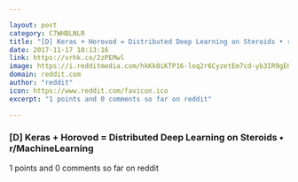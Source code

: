 ```yaml
---

layout: post
category: C7WHBLNLR
title: "[D] Keras + Horovod = Distributed Deep Learning on Steroids • r/MachineLearning"
date: 2017-11-17 10:13:16
link: https://vrhk.co/2zPEMwl
image: https://i.redditmedia.com/hkKk0iKTP16-loq2r6CyzetEm7cd-yb3IR9gEOYL59I.jpg?w=320&s=49e736afffc1d6f5d670bfb03a9545a7
domain: reddit.com
author: "reddit"
icon: https://www.reddit.com/favicon.ico
excerpt: "1 points and 0 comments so far on reddit"

---
```


### [D] Keras + Horovod = Distributed Deep Learning on Steroids • r/MachineLearning

1 points and 0 comments so far on reddit